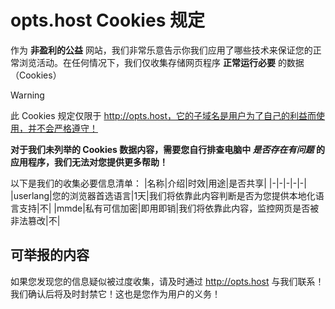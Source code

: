 # opts.host Cookies 规定
作为 **非盈利的公益** 网站，我们非常乐意告示你我们应用了哪些技术来保证您的正常浏览活动。在任何情况下，我们仅收集存储网页程序 **正常运行必要** 的数据（Cookies）


> [!WARNING]
> 此 Cookies 规定仅限于 http://opts.host，它的子域名是用户为了自己的利益而使用，并不会严格遵守！

**对于我们未列举的 Cookies 数据内容，需要您自行排查电脑中 *是否存在有问题* 的应用程序，我们无法对您提供更多帮助！**

以下是我们的收集必要信息清单：
|名称|介绍|时效|用途|是否共享|
|-|-|-|-|-|
|userlang|您的浏览器首选语言|1天|我们将依靠此内容判断是否为您提供本地化语言支持|不|
|mmde|私有可信加密|即用即销|我们将依靠此内容，监控网页是否被非法篡改|不|

## 可举报的内容
如果您发现您的信息疑似被过度收集，请及时通过 http://opts.host 与我们联系！我们确认后将及时封禁它！这也是您作为用户的义务！